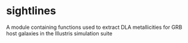 # sightlines
A module containing functions used to extract DLA metallicities for GRB host galaxies in the Illustris simulation suite
